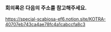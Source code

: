 ### 회의록은 다음의 주소를 참고해주세요.
https://special-scabiosa-ef6.notion.site/KOTRA-40707eb743ca4ae78fc4a1cabccfa8c3
